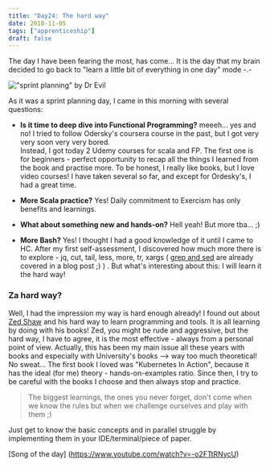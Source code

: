 ```yaml
---
title: "Day24: The hard way"
date: 2018-11-05
tags: ["apprenticeship"]
draft: false
---
```


The day I have been fearing the most, has come... It is the day that my brain decided to go back to "learn a little bit of everything in one day" mode -.-  

!["sprint planning" by Dr Evil](/images/sprint-planning.jpg)  

As it was a sprint planning day, I came in this morning with several questions:

* **Is it time to deep dive into Functional Programming?** meeeh... yes and no! I tried to follow Odersky's coursera course in the past, but I got very very soon very very bored.  
Instead, I got today 2 Udemy courses  for scala and FP. The first one is for beginners - perfect opportunity to recap all the things I learned from the book and practise more. To be honest, I really like books, but I love video courses! I have taken several so far, and except for Ordesky's, I had a great time.  

* **More Scala practice?** Yes! Daily commitment to Exercism has only benefits and learnings.

* **What about something new and hands-on?** Hell yeah! But more tba... ;)

* **More Bash?** Yes! I thought I had a good knowledge of it until I came to HC. After my first self-assessment, I discovered how much more there is to explore - jq, cut, tail, less, more, tr, xargs ( [grep and sed](https://ciatastrophe.netlify.com/post/day19-20/) are already covered in a blog post ;) ) . But what's interesting about this: I will learn it the hard way!

### Za hard way?

Well, I had the impression my way is hard enough already! I found out about [Zed Shaw](https://www.quora.com/Who-is-Zed-Shaw-the-author-of-Learn-Python-The-Hard-Way) and his hard way to learn programming and tools. It is all learning by doing with his books! Zed, you might be rude and aggressive, but the hard way, I have to agree, it is the most effective - always from a personal point of view. Actually, this has been my main issue all these years with books and especially with University's books --> way too much theoretical! No sweat... The first book I loved was "Kubernetes In Action", because it has the ideal (for me) theory - hands-on-examples ratio. Since then, I try to be careful with the books I choose and then always stop and practice.

> The biggest learnings, the ones you never forget, don't come when we know the rules but when we challenge ourselves and play with them ;)

Just get to know the basic concepts and in parallel struggle by implementing them in your IDE/terminal/piece of paper.

[Song of the day] (https://www.youtube.com/watch?v=-o2FTtRNycU)
